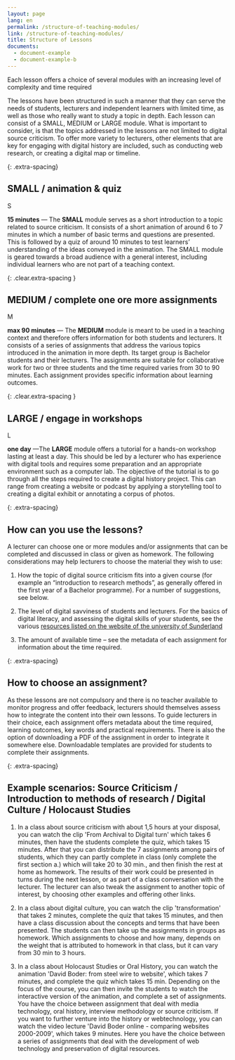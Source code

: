 ```yaml
---
layout: page
lang: en
permalink: /structure-of-teaching-modules/
link: /structure-of-teaching-modules/
title: Structure of Lessons
documents:
  - document-example
  - document-example-b
---
```


Each lesson offers a choice of several modules with an increasing level of complexity and time required

<!-- more -->


The lessons have been structured in such a manner that they can serve the needs of students, lecturers and independent learners with limited time, as well as those who really want to study a topic in depth. Each lesson can consist of a SMALL, MEDIUM or LARGE module.
What is important to consider, is that the topics addressed in the lessons are not limited to digital source criticism. To offer more variety to lecturers, other elements that are key for engaging with digital history are included, such as conducting web research, or creating a digital map or timeline. 


{: .extra-spacing}
## SMALL / animation & quiz

<div class='component--size big float-left mr-3 ml-2 mt-2 mb-2'>S</div>

**15 minutes** &mdash; The **SMALL** module serves as a short introduction to a topic related to source criticism. It consists of a short animation of around 6 to 7 minutes in which a number of basic terms and questions are presented. This is followed by a quiz of around 10 minutes to test learners’ understanding of the ideas conveyed in the animation. The SMALL module is geared towards a broad audience with a general interest, including individual learners who are not part of a teaching context.

{: .clear.extra-spacing }
## MEDIUM / complete one ore more assignments

<div class='component--size big size-medium float-left mr-3 ml-2 mt-2 mb-2'>M</div>

**max 90 minutes** &mdash; The **MEDIUM** module is meant to be used in a teaching context and therefore offers information for both students and lecturers. It consists of a series of assignments that address the various topics introduced in the animation in more depth. Its target group is Bachelor students and their lecturers. The assignments are suitable for collaborative work for two or three students and the time required varies from 30 to 90 minutes. Each assignment provides specific information about learning outcomes.

{: .clear.extra-spacing }
## LARGE / engage in workshops

<div class='component--size big size-large float-left mr-3 ml-2 mt-2 mb-2'>L</div>


**one day** &mdash;The **LARGE** module offers a tutorial for a hands-on workshop lasting at least a day. This should be led by a lecturer who has experience with digital tools and requires some preparation and an appropriate environment such as a computer lab. The objective of the tutorial is to go through all the steps required to create a digital history project. This can range from creating a website or podcast by applying a storytelling tool to creating a digital exhibit or annotating a corpus of photos.

{: .extra-spacing}
## How can you use the lessons?

A lecturer can choose one or more modules and/or assignments that can be completed and discussed in class or given as homework. The following considerations may help lecturers to choose the material they wish to use:

1. How the topic of digital source criticism fits into a given course (for example an “introduction to research methods”, as generally offered in the first year of a Bachelor programme). For a number of suggestions, see below. 

2. The level of digital savviness of students and lecturers. For the basics of digital literacy, and assessing the digital skills of your students, see the various [resources listed on the website of the university of Sunderland](https://canvas.sunderland.ac.uk/courses/3/pages/digital-literacy) 

3. The amount of available time – see the metadata of each assignment for information about the time required.

{: .extra-spacing}
## How to choose an assignment?

As these lessons are not compulsory and there is no teacher available to monitor progress and offer feedback, lecturers should themselves assess how to integrate the content into their own lessons. To guide lecturers in their choice, each assignment offers metadata about the time required, learning outcomes, key words and practical requirements. There is also the option of downloading a PDF of the assignment in order to integrate it somewhere else. Downloadable templates are provided for students to complete their assignments.

{: .extra-spacing}
## Example scenarios: Source Criticism / Introduction to methods of research / Digital Culture / Holocaust Studies 

1. In a class about source criticism with about 1,5 hours at your disposal, you can watch the clip 'From Archival to Digital turn' which takes 6 minutes, then have the students complete the quiz, which takes 15 minutes. After that you can distribute the 7 assignments among pairs of students, which they can partly complete in class (only complete the first section a.) which will take 20 to 30 min., and then finish the rest at home as homework. The results of their work could be presented in turns during the next lesson, or as part of a class conversation with the lecturer. The lecturer can also tweak the assignment to another topic of interest, by choosing other examples and offering other links. 

2. In a class about digital culture, you can watch the clip 'transformation' that takes 2 minutes, complete the quiz that takes 15 minutes, and then have a class discussion about the concepts and terms that have been presented. The students can then take up the assignments in groups as homework. Which assignments to choose and how many, depends on the weight that is attributed to homework in that class, but it can vary from 30 min to 3 hours. 

3. In a class about Holocaust Studies or Oral History, you can watch the animation 'David Boder: from steel wire to website', which takes 7 minutes, and complete the quiz which takes 15 min. Depending on the focus of the course, you can then invite the students to watch the interactive version of the animation, and complete a set of assignments. You have the choice between assignment that deal with media technology, oral history, interview methodology or source criticism. If you want to further venture into the history or webtechnology, you can watch the video lecture 'David Boder online - comparing websites 2000-2009', which takes 9 minutes. Here you have the choice between a series of assignments that deal with the development of web technology and preservation of digital resources.

